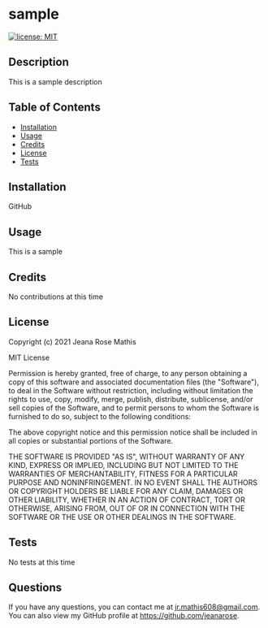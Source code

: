 # sample
[![license: MIT](https://img.shields.io/badge/License-MIT-yellow.svg)](https://opensource.org/licenses/MIT)
  
## Description
This is a sample description

## Table of Contents
* [Installation](#installation)
* [Usage](#usage)
* [Credits](#credits)
* [License](#license)
* [Tests](#tests)

## Installation
GitHub
## Usage
This is a sample
## Credits
No contributions at this time
## License
Copyright (c) 2021 Jeana Rose Mathis

MIT License
    
Permission is hereby granted, free of charge, to any person obtaining a copy
of this software and associated documentation files (the "Software"), to deal
in the Software without restriction, including without limitation the rights
to use, copy, modify, merge, publish, distribute, sublicense, and/or sell
copies of the Software, and to permit persons to whom the Software is
furnished to do so, subject to the following conditions:
    
The above copyright notice and this permission notice shall be included in all
copies or substantial portions of the Software.
    
THE SOFTWARE IS PROVIDED "AS IS", WITHOUT WARRANTY OF ANY KIND, EXPRESS OR
IMPLIED, INCLUDING BUT NOT LIMITED TO THE WARRANTIES OF MERCHANTABILITY,
FITNESS FOR A PARTICULAR PURPOSE AND NONINFRINGEMENT. IN NO EVENT SHALL THE
AUTHORS OR COPYRIGHT HOLDERS BE LIABLE FOR ANY CLAIM, DAMAGES OR OTHER
LIABILITY, WHETHER IN AN ACTION OF CONTRACT, TORT OR OTHERWISE, ARISING FROM,
OUT OF OR IN CONNECTION WITH THE SOFTWARE OR THE USE OR OTHER DEALINGS IN THE
SOFTWARE. 
## Tests
No tests at this time
## Questions
If you have any questions, you can contact me at jr.mathis608@gmail.com. 
You can also view my GitHub profile at https://github.com/jeanarose.
